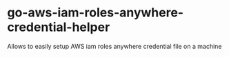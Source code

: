 # go-aws-iam-roles-anywhere-credential-helper
Allows to easily setup AWS iam roles anywhere credential file on a machine

